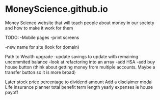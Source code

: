 # MoneyScience.github.io
Money Science website that will teach people about money in our society and how to make it work for them


TODO:
-Mobile pages
-print screens

-new name for site (look for domain)

Path to Wealth upgrade
    -update savings to update with remaining uncommited balance
    -look at refactoring into an array
    -add HSA
    -add buy house button (think about getting money from multiple accounts. Maybe a transfer button so it is more broad)

Later
stock price percentage to dividend amount
Add a disclaimer modal
Life insurance planner
    total benefit
    term length
    yearly expenses ie house payoff
